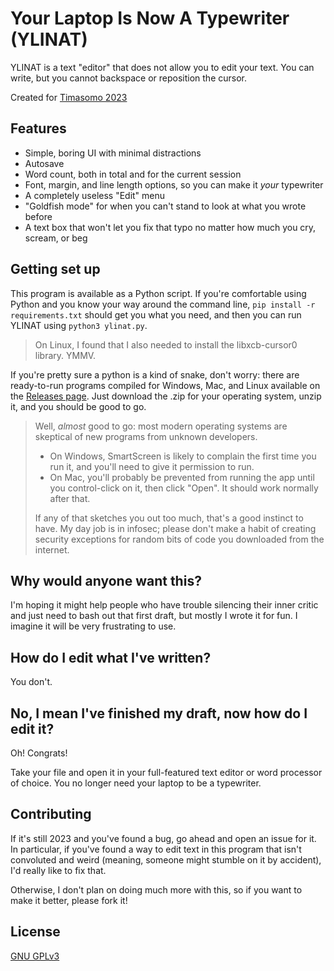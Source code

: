 # Your Laptop Is Now A Typewriter (YLINAT)

YLINAT is a text "editor" that does not allow you to edit your text. You can write, but you cannot backspace or reposition the cursor.

Created for [Timasomo 2023](https://tildes.net/~creative.timasomo/1bvk/timasomo_2023_the_showcase)

## Features

* Simple, boring UI with minimal distractions
* Autosave
* Word count, both in total and for the current session
* Font, margin, and line length options, so you can make it _your_ typewriter
* A completely useless "Edit" menu
* "Goldfish mode" for when you can't stand to look at what you wrote before
* A text box that won't let you fix that typo no matter how much you cry, scream, or beg

## Getting set up

This program is available as a Python script. If you're comfortable using Python and you know your way around the command line, `pip install -r requirements.txt` should get you what you need, and then you can run YLINAT using `python3 ylinat.py`.

> On Linux, I found that I also needed to install the libxcb-cursor0 library. YMMV.

If you're pretty sure a python is a kind of snake, don't worry: there are ready-to-run programs compiled for Windows, Mac, and Linux available on the [Releases page](https://github.com/Areldyb/ylinat/releases). Just download the .zip for your operating system, unzip it, and you should be good to go.

> Well, _almost_ good to go: most modern operating systems are skeptical of new programs from unknown developers.
> * On Windows, SmartScreen is likely to complain the first time you run it, and you'll need to give it permission to run.
> * On Mac, you'll probably be prevented from running the app until you control-click on it, then click "Open". It should work normally after that.
> 
> If any of that sketches you out too much, that's a good instinct to have. My day job is in infosec; please don't make a habit of creating security exceptions for random bits of code you downloaded from the internet.

## Why would anyone want this?

I'm hoping it might help people who have trouble silencing their inner critic and just need to bash out that first draft, but mostly I wrote it for fun. I imagine it will be very frustrating to use.

## How do I edit what I've written?

You don't.

## No, I mean I've finished my draft, now how do I edit it?

Oh! Congrats!

Take your file and open it in your full-featured text editor or word processor of choice. You no longer need your laptop to be a typewriter.

## Contributing

If it's still 2023 and you've found a bug, go ahead and open an issue for it. In particular, if you've found a way to edit text in this program that isn't convoluted and weird (meaning, someone might stumble on it by accident), I'd really like to fix that.

Otherwise, I don't plan on doing much more with this, so if you want to make it better, please fork it!

## License

[GNU GPLv3](https://choosealicense.com/licenses/gpl-3.0/)
